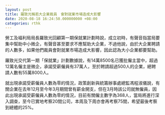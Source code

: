 ```yaml
---
layout: post
title: 羅致光稱若大企業裁員　會對就業市場造成大影響
date: 2020-08-18 16:24:50.000000000 +08:00
categories: rthk
---
```


勞工及褔利局局長羅致光回顧第一期保就業計劃時說，成立初時，有聲音指當局要集中幫助中小微企，有聲音甚至要求不應幫助大企業，不過他說，由於大企業聘請的人數多，如果他們裁員會對就業市場造成大影響，因此認為大小企業都要幫助。

羅致光交代第一期「保就業」計劃數據說，有14萬8500名已獲批僱主當中，超過12萬名僱主是微企，承諾受薪僱員有37萬人，至於聘請超過500人的企業，總聘請人數有55萬8000人。

就出現承諾受薪僱員人數為零的情況，政策創新與統籌辦事處總監馮程淑儀說，有關企業在去年12月至今年3月期間曾有薪金開支，但在3月時該公司就無僱員，因此出現承諾受薪僱員人數為零的情況，目前有關僱主數字為368人，當局將進行深入調查，至今已實地考察20間公司，本周及下周亦會再考察75間，希望最後考察到總體的25%。
